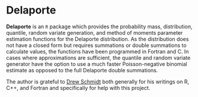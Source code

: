 # Delaporte

**Delaporte** is an `R` package which provides the probability mass, distribution, quantile, random variate generation, and method of moments parameter estimation functions for the Delaporte distribution. As the distribution does not have a closed form but requires summations or double summations to calculate values, the functions have been programmed in Fortran and C. In cases where approximations are sufficient, the quantile and random variate generator have the option to use a much faster Poisson-negative binomial estimate as opposed to the full Delaporte double summations.

The author is grateful to [Drew Schmidt](https://github.com/wrathematics) both generally for his writings on R, C++, and Fortran and specifically for help with this project.